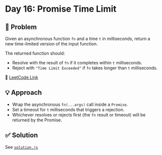 # Day 16: Promise Time Limit

## 📝 Problem
Given an asynchronous function `fn` and a time `t` in milliseconds, return a new time-limited version of the input function.

The returned function should:
- Resolve with the result of `fn` if it completes within `t` milliseconds.
- Reject with `"Time Limit Exceeded"` if `fn` takes longer than `t` milliseconds.

📎 [LeetCode Link](https://leetcode.com/problems/promise-time-limit/)

## 💡 Approach
- Wrap the asynchronous `fn(...args)` call inside a `Promise`.
- Set a timeout for `t` milliseconds that triggers a rejection.
- Whichever resolves or rejects first (the `fn` result or timeout) will be returned by the Promise.

## ✅ Solution
See [`solution.js`](./solution.js)
